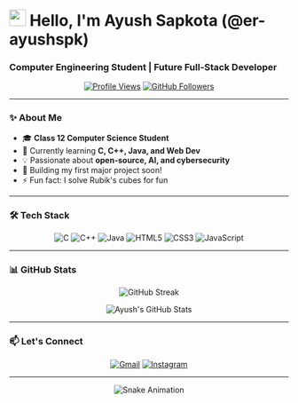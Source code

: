 # <img src="https://media.giphy.com/media/hvRJCLFzcasrR4ia7z/giphy.gif" width="30px"> Hello, I'm Ayush Sapkota (@er-ayushspk)
### **Computer Engineering Student | Future Full-Stack Developer**

<div align="center">

[![Profile Views](https://komarev.com/ghpvc/?username=er-ayushspk&label=Profile+Views&color=brightgreen&style=flat)](https://github.com/er-ayushspk)
[![GitHub Followers](https://img.shields.io/github/followers/er-ayushspk?label=Follow&style=social)](https://github.com/er-ayushspk)

</div>

---

### **✨ About Me**
- 🎓 **Class 12 Computer Science Student**
- 🌱 Currently learning **C, C++, Java, and Web Dev**
- 💡 Passionate about **open-source, AI, and cybersecurity**
- 🚀 Building my first major project soon!
- ⚡ Fun fact: I solve Rubik's cubes for fun

---

### **🛠️ Tech Stack**
<div align="center">

![C](https://img.shields.io/badge/c-%2300599C.svg?style=for-the-badge&logo=c&logoColor=white)
![C++](https://img.shields.io/badge/c++-%2300599C.svg?style=for-the-badge&logo=c%2B%2B&logoColor=white)
![Java](https://img.shields.io/badge/java-%23ED8B00.svg?style=for-the-badge&logo=openjdk&logoColor=white)
![HTML5](https://img.shields.io/badge/html5-%23E34F26.svg?style=for-the-badge&logo=html5&logoColor=white)
![CSS3](https://img.shields.io/badge/css3-%231572B6.svg?style=for-the-badge&logo=css3&logoColor=white)
![JavaScript](https://img.shields.io/badge/javascript-%23323330.svg?style=for-the-badge&logo=javascript&logoColor=%23F7DF1E)

</div>

---

### **📊 GitHub Stats**
<div align="center">

![GitHub Streak](https://streak-stats.demolab.com?user=er-ayushspk&theme=default&hide_border=true)

![Ayush's GitHub Stats](https://github-readme-stats.vercel.app/api?username=er-ayushspk&show_icons=true&theme=default&hide_border=true)

</div>

---

### **📫 Let's Connect**
<div align="center">

[![Gmail](https://img.shields.io/badge/Gmail-D14836?style=for-the-badge&logo=gmail&logoColor=white)](mailto:ayushsapkota158@gmail.com)
[![Instagram](https://img.shields.io/badge/Instagram-E4405F?style=for-the-badge&logo=instagram&logoColor=white)](https://instagram.com/ayushh_spk)

</div>

---

<div align="center">

![Snake Animation](https://github.com/er-ayushspk/er-ayushspk/blob/output/github-contribution-grid-snake.svg)

</div>
